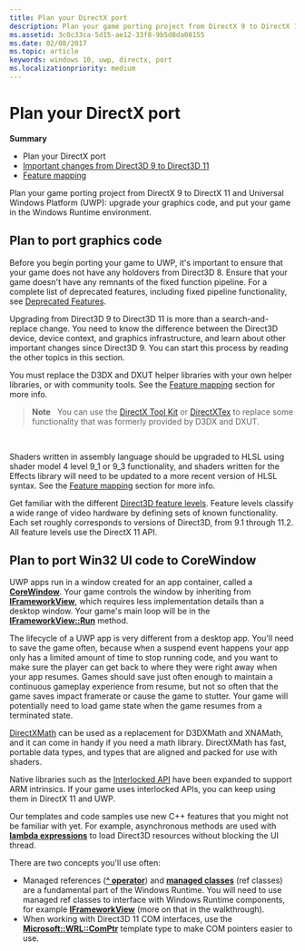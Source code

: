 ```yaml
---
title: Plan your DirectX port
description: Plan your game porting project from DirectX 9 to DirectX 11 and Universal Windows Platform (UWP)-- upgrade your graphics code, and put your game in the Windows Runtime environment.
ms.assetid: 3c0c33ca-5d15-ae12-33f8-9b5d8da08155
ms.date: 02/08/2017
ms.topic: article
keywords: windows 10, uwp, directx, port
ms.localizationpriority: medium
---
```

# Plan your DirectX port



**Summary**

-   Plan your DirectX port
-   [Important changes from Direct3D 9 to Direct3D 11](understand-direct3d-11-1-concepts.md)
-   [Feature mapping](feature-mapping.md)


Plan your game porting project from DirectX 9 to DirectX 11 and Universal Windows Platform (UWP): upgrade your graphics code, and put your game in the Windows Runtime environment.

## Plan to port graphics code


Before you begin porting your game to UWP, it's important to ensure that your game does not have any holdovers from Direct3D 8. Ensure that your game doesn't have any remnants of the fixed function pipeline. For a complete list of deprecated features, including fixed pipeline functionality, see [Deprecated Features](https://docs.microsoft.com/windows/desktop/direct3d10/d3d10-graphics-programming-guide-api-features-deprecated).

Upgrading from Direct3D 9 to Direct3D 11 is more than a search-and-replace change. You need to know the difference between the Direct3D device, device context, and graphics infrastructure, and learn about other important changes since Direct3D 9. You can start this process by reading the other topics in this section.

You must replace the D3DX and DXUT helper libraries with your own helper libraries, or with community tools. See the [Feature mapping](feature-mapping.md) section for more info.

> **Note**   You can use the [DirectX Tool Kit](https://go.microsoft.com/fwlink/p/?LinkID=248929) or [DirectXTex](https://go.microsoft.com/fwlink/p/?LinkID=248926) to replace some functionality that was formerly provided by D3DX and DXUT.

 

Shaders written in assembly language should be upgraded to HLSL using shader model 4 level 9\_1 or 9\_3 functionality, and shaders written for the Effects library will need to be updated to a more recent version of HLSL syntax. See the [Feature mapping](feature-mapping.md) section for more info.

Get familiar with the different [Direct3D feature levels](https://docs.microsoft.com/windows/desktop/direct3d11/overviews-direct3d-11-devices-downlevel-intro). Feature levels classify a wide range of video hardware by defining sets of known functionality. Each set roughly corresponds to versions of Direct3D, from 9.1 through 11.2. All feature levels use the DirectX 11 API.

## Plan to port Win32 UI code to CoreWindow


UWP apps run in a window created for an app container, called a [**CoreWindow**](https://docs.microsoft.com/uwp/api/Windows.UI.Core.CoreWindow). Your game controls the window by inheriting from [**IFrameworkView**](https://docs.microsoft.com/uwp/api/Windows.ApplicationModel.Core.IFrameworkView), which requires less implementation details than a desktop window. Your game's main loop will be in the [**IFrameworkView::Run**](https://docs.microsoft.com/uwp/api/windows.applicationmodel.core.iframeworkview.run) method.

The lifecycle of a UWP app is very different from a desktop app. You'll need to save the game often, because when a suspend event happens your app only has a limited amount of time to stop running code, and you want to make sure the player can get back to where they were right away when your app resumes. Games should save just often enough to maintain a continuous gameplay experience from resume, but not so often that the game saves impact framerate or cause the game to stutter. Your game will potentially need to load game state when the game resumes from a terminated state.

[DirectXMath](https://docs.microsoft.com/windows/desktop/dxmath/ovw-xnamath-progguide) can be used as a replacement for D3DXMath and XNAMath, and it can come in handy if you need a math library. DirectXMath has fast, portable data types, and types that are aligned and packed for use with shaders.

Native libraries such as the [Interlocked API](https://docs.microsoft.com/windows/desktop/Sync/what-s-new-in-synchronization) have been expanded to support ARM intrinsics. If your game uses interlocked APIs, you can keep using them in DirectX 11 and UWP.

Our templates and code samples use new C++ features that you might not be familiar with yet. For example, asynchronous methods are used with [**lambda expressions**](https://docs.microsoft.com/cpp/cpp/lambda-expressions-in-cpp) to load Direct3D resources without blocking the UI thread.

There are two concepts you'll use often:

-   Managed references ([**^ operator**](https://docs.microsoft.com/cpp/windows/handle-to-object-operator-hat-cpp-component-extensions)) and [**managed classes**](https://docs.microsoft.com/cpp/windows/classes-and-structs-cpp-component-extensions) (ref classes) are a fundamental part of the Windows Runtime. You will need to use managed ref classes to interface with Windows Runtime components, for example [**IFrameworkView**](https://docs.microsoft.com/uwp/api/Windows.ApplicationModel.Core.IFrameworkView) (more on that in the walkthrough).
-   When working with Direct3D 11 COM interfaces, use the [**Microsoft::WRL::ComPtr**](https://docs.microsoft.com/cpp/windows/comptr-class) template type to make COM pointers easier to use.

 

 




